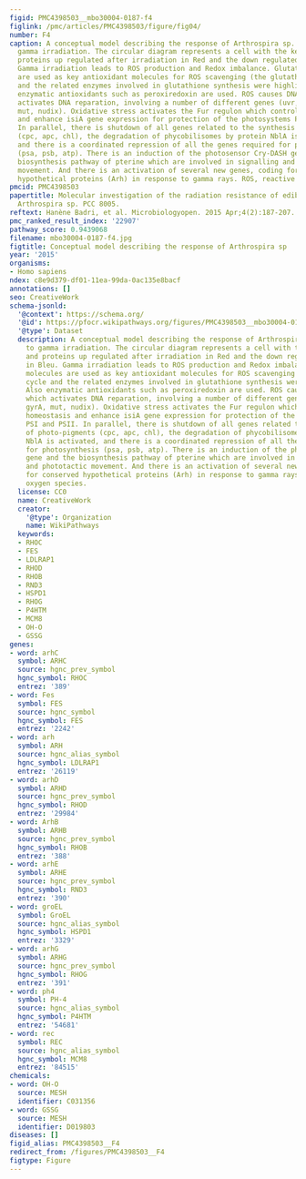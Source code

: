 ```yaml
---
figid: PMC4398503__mbo30004-0187-f4
figlink: /pmc/articles/PMC4398503/figure/fig04/
number: F4
caption: A conceptual model describing the response of Arthrospira sp. PCC 8005 to
  gamma irradiation. The circular diagram represents a cell with the key genes and
  proteins up regulated after irradiation in Red and the down regulated ones in Bleu.
  Gamma irradiation leads to ROS production and Redox imbalance. Glutathione molecules
  are used as key antioxidant molecules for ROS scavenging (the glutathione cycle
  and the related enzymes involved in glutathione synthesis were highlighted). Also
  enzymatic antioxidants such as peroxiredoxin are used. ROS causes DNA damage, which
  activates DNA reparation, involving a number of different genes (uvr, rec, gyrA,
  mut, nudix). Oxidative stress activates the Fur regulon which controls iron homeostasis
  and enhance isiA gene expression for protection of the photosystems PSI and PSII.
  In parallel, there is shutdown of all genes related to the synthesis of photo-pigments
  (cpc, apc, chl), the degradation of phycobilisomes by protein NblA is activated,
  and there is a coordinated repression of all the genes required for photosynthesis
  (psa, psb, atp). There is an induction of the photosensor Cry-DASH gene and the
  biosynthesis pathway of pterine which are involved in signalling and phototactic
  movement. And there is an activation of several new genes, coding for conserved
  hypothetical proteins (Arh) in response to gamma rays. ROS, reactive oxygen species.
pmcid: PMC4398503
papertitle: Molecular investigation of the radiation resistance of edible cyanobacterium
  Arthrospira sp. PCC 8005.
reftext: Hanène Badri, et al. Microbiologyopen. 2015 Apr;4(2):187-207.
pmc_ranked_result_index: '22907'
pathway_score: 0.9439068
filename: mbo30004-0187-f4.jpg
figtitle: Conceptual model describing the response of Arthrospira sp
year: '2015'
organisms:
- Homo sapiens
ndex: c8e9d379-df01-11ea-99da-0ac135e8bacf
annotations: []
seo: CreativeWork
schema-jsonld:
  '@context': https://schema.org/
  '@id': https://pfocr.wikipathways.org/figures/PMC4398503__mbo30004-0187-f4.html
  '@type': Dataset
  description: A conceptual model describing the response of Arthrospira sp. PCC 8005
    to gamma irradiation. The circular diagram represents a cell with the key genes
    and proteins up regulated after irradiation in Red and the down regulated ones
    in Bleu. Gamma irradiation leads to ROS production and Redox imbalance. Glutathione
    molecules are used as key antioxidant molecules for ROS scavenging (the glutathione
    cycle and the related enzymes involved in glutathione synthesis were highlighted).
    Also enzymatic antioxidants such as peroxiredoxin are used. ROS causes DNA damage,
    which activates DNA reparation, involving a number of different genes (uvr, rec,
    gyrA, mut, nudix). Oxidative stress activates the Fur regulon which controls iron
    homeostasis and enhance isiA gene expression for protection of the photosystems
    PSI and PSII. In parallel, there is shutdown of all genes related to the synthesis
    of photo-pigments (cpc, apc, chl), the degradation of phycobilisomes by protein
    NblA is activated, and there is a coordinated repression of all the genes required
    for photosynthesis (psa, psb, atp). There is an induction of the photosensor Cry-DASH
    gene and the biosynthesis pathway of pterine which are involved in signalling
    and phototactic movement. And there is an activation of several new genes, coding
    for conserved hypothetical proteins (Arh) in response to gamma rays. ROS, reactive
    oxygen species.
  license: CC0
  name: CreativeWork
  creator:
    '@type': Organization
    name: WikiPathways
  keywords:
  - RHOC
  - FES
  - LDLRAP1
  - RHOD
  - RHOB
  - RND3
  - HSPD1
  - RHOG
  - P4HTM
  - MCM8
  - OH-O
  - GSSG
genes:
- word: arhC
  symbol: ARHC
  source: hgnc_prev_symbol
  hgnc_symbol: RHOC
  entrez: '389'
- word: Fes
  symbol: FES
  source: hgnc_symbol
  hgnc_symbol: FES
  entrez: '2242'
- word: arh
  symbol: ARH
  source: hgnc_alias_symbol
  hgnc_symbol: LDLRAP1
  entrez: '26119'
- word: arhD
  symbol: ARHD
  source: hgnc_prev_symbol
  hgnc_symbol: RHOD
  entrez: '29984'
- word: ArhB
  symbol: ARHB
  source: hgnc_prev_symbol
  hgnc_symbol: RHOB
  entrez: '388'
- word: arhE
  symbol: ARHE
  source: hgnc_prev_symbol
  hgnc_symbol: RND3
  entrez: '390'
- word: groEL
  symbol: GroEL
  source: hgnc_alias_symbol
  hgnc_symbol: HSPD1
  entrez: '3329'
- word: arhG
  symbol: ARHG
  source: hgnc_prev_symbol
  hgnc_symbol: RHOG
  entrez: '391'
- word: ph4
  symbol: PH-4
  source: hgnc_alias_symbol
  hgnc_symbol: P4HTM
  entrez: '54681'
- word: rec
  symbol: REC
  source: hgnc_alias_symbol
  hgnc_symbol: MCM8
  entrez: '84515'
chemicals:
- word: OH-O
  source: MESH
  identifier: C031356
- word: GSSG
  source: MESH
  identifier: D019803
diseases: []
figid_alias: PMC4398503__F4
redirect_from: /figures/PMC4398503__F4
figtype: Figure
---
```

